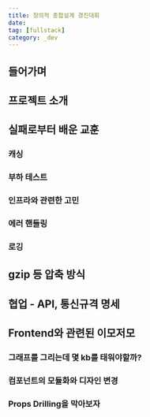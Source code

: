 ```yaml
---
title: 창의적 종합설계 경진대회
date:
tag: [fullstack]
category: _dev
---
```


## 들어가며

## 프로젝트 소개

## 실패로부터 배운 교훈

### 캐싱

### 부하 테스트

### 인프라와 관련한 고민

### 에러 핸들링

### 로깅

## gzip 등 압축 방식

## 협업 - API, 통신규격 명세

## Frontend와 관련된 이모저모

### 그래프를 그리는데 몇 kb를 태워야할까?

### 컴포넌트의 모듈화와 디자인 변경

### Props Drilling을 막아보자
